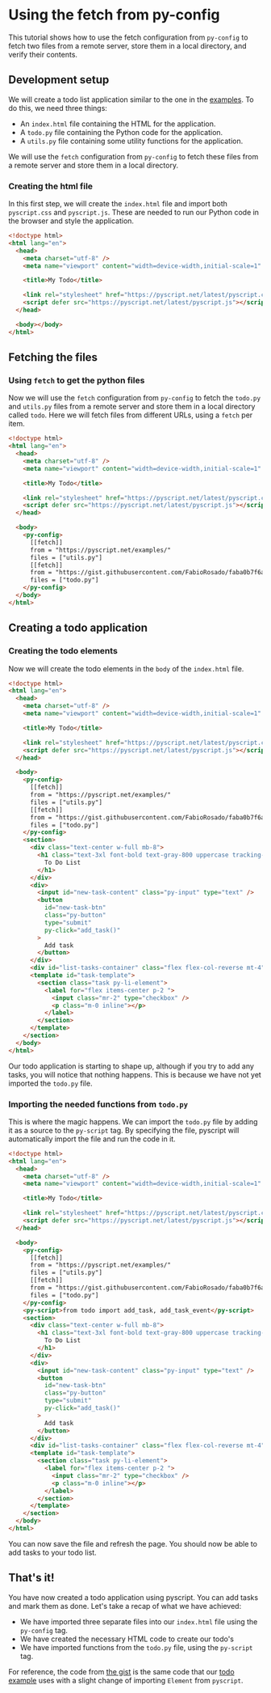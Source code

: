 # Using the fetch from py-config

This tutorial shows how to use the fetch configuration from `py-config` to fetch two files from a remote server, store them in a local directory, and verify their contents.

## Development setup

We will create a todo list application similar to the one in the [examples](https://pyscript.net/examples/todo.html). To do this, we need three things:

- An `index.html` file containing the HTML for the application.
- A `todo.py` file containing the Python code for the application.
- A `utils.py` file containing some utility functions for the application.

We will use the `fetch` configuration from `py-config` to fetch these files from a remote server and store them in a local directory.

### Creating the html file

In this first step, we will create the `index.html` file and import both `pyscript.css` and `pyscript.js`. These are needed to run our Python code in the browser and style the application.

```html
<!doctype html>
<html lang="en">
  <head>
    <meta charset="utf-8" />
    <meta name="viewport" content="width=device-width,initial-scale=1" />

    <title>My Todo</title>

    <link rel="stylesheet" href="https://pyscript.net/latest/pyscript.css" />
    <script defer src="https://pyscript.net/latest/pyscript.js"></script>
  </head>

  <body></body>
</html>
```

## Fetching the files

### Using `fetch` to get the python files

Now we will use the `fetch` configuration from `py-config` to fetch the `todo.py` and `utils.py` files from a remote server and store them in a local directory called `todo`. Here we will fetch files from different URLs, using a `fetch` per item.

```html
<!doctype html>
<html lang="en">
  <head>
    <meta charset="utf-8" />
    <meta name="viewport" content="width=device-width,initial-scale=1" />

    <title>My Todo</title>

    <link rel="stylesheet" href="https://pyscript.net/latest/pyscript.css" />
    <script defer src="https://pyscript.net/latest/pyscript.js"></script>
  </head>

  <body>
    <py-config>
      [[fetch]]
      from = "https://pyscript.net/examples/"
      files = ["utils.py"]
      [[fetch]]
      from = "https://gist.githubusercontent.com/FabioRosado/faba0b7f6ad4438b07c9ac567c73b864/raw/37603b76dc7ef7997bf36781ea0116150f727f44/"
      files = ["todo.py"]
    </py-config>
  </body>
</html>
```

## Creating a todo application

### Creating the todo elements

Now we will create the todo elements in the `body` of the `index.html` file.

```html
<!doctype html>
<html lang="en">
  <head>
    <meta charset="utf-8" />
    <meta name="viewport" content="width=device-width,initial-scale=1" />

    <title>My Todo</title>

    <link rel="stylesheet" href="https://pyscript.net/latest/pyscript.css" />
    <script defer src="https://pyscript.net/latest/pyscript.js"></script>
  </head>

  <body>
    <py-config>
      [[fetch]]
      from = "https://pyscript.net/examples/"
      files = ["utils.py"]
      [[fetch]]
      from = "https://gist.githubusercontent.com/FabioRosado/faba0b7f6ad4438b07c9ac567c73b864/raw/37603b76dc7ef7997bf36781ea0116150f727f44/"
      files = ["todo.py"]
    </py-config>
    <section>
      <div class="text-center w-full mb-8">
        <h1 class="text-3xl font-bold text-gray-800 uppercase tracking-tight">
          To Do List
        </h1>
      </div>
      <div>
        <input id="new-task-content" class="py-input" type="text" />
        <button
          id="new-task-btn"
          class="py-button"
          type="submit"
          py-click="add_task()"
        >
          Add task
        </button>
      </div>
      <div id="list-tasks-container" class="flex flex-col-reverse mt-4"></div>
      <template id="task-template">
        <section class="task py-li-element">
          <label for="flex items-center p-2 ">
            <input class="mr-2" type="checkbox" />
            <p class="m-0 inline"></p>
          </label>
        </section>
      </template>
    </section>
  </body>
</html>
```

Our todo application is starting to shape up, although if you try to add any tasks, you will notice that nothing happens. This is because we have not yet imported the `todo.py` file.

### Importing the needed functions from `todo.py`

This is where the magic happens. We can import the `todo.py` file by adding it as a source to the `py-script` tag. By specifying the file, pyscript will automatically import the file and run the code in it.

```html
<!doctype html>
<html lang="en">
  <head>
    <meta charset="utf-8" />
    <meta name="viewport" content="width=device-width,initial-scale=1" />

    <title>My Todo</title>

    <link rel="stylesheet" href="https://pyscript.net/latest/pyscript.css" />
    <script defer src="https://pyscript.net/latest/pyscript.js"></script>
  </head>

  <body>
    <py-config>
      [[fetch]]
      from = "https://pyscript.net/examples/"
      files = ["utils.py"]
      [[fetch]]
      from = "https://gist.githubusercontent.com/FabioRosado/faba0b7f6ad4438b07c9ac567c73b864/raw/37603b76dc7ef7997bf36781ea0116150f727f44/"
      files = ["todo.py"]
    </py-config>
    <py-script>from todo import add_task, add_task_event</py-script>
    <section>
      <div class="text-center w-full mb-8">
        <h1 class="text-3xl font-bold text-gray-800 uppercase tracking-tight">
          To Do List
        </h1>
      </div>
      <div>
        <input id="new-task-content" class="py-input" type="text" />
        <button
          id="new-task-btn"
          class="py-button"
          type="submit"
          py-click="add_task()"
        >
          Add task
        </button>
      </div>
      <div id="list-tasks-container" class="flex flex-col-reverse mt-4"></div>
      <template id="task-template">
        <section class="task py-li-element">
          <label for="flex items-center p-2 ">
            <input class="mr-2" type="checkbox" />
            <p class="m-0 inline"></p>
          </label>
        </section>
      </template>
    </section>
  </body>
</html>
```

You can now save the file and refresh the page. You should now be able to add tasks to your todo list.

## That's it!

You have now created a todo application using pyscript. You can add tasks and mark them as done. Let's take a recap of what we have achieved:

- We have imported three separate files into our `index.html` file using the `py-config` tag.
- We have created the necessary HTML code to create our todo's
- We have imported functions from the `todo.py` file, using the `py-script` tag.

For reference, the code from [the gist](https://gist.githubusercontent.com/FabioRosado/faba0b7f6ad4438b07c9ac567c73b864/raw/37603b76dc7ef7997bf36781ea0116150f727f44/todo.py) is the same code that our [todo example](https://pyscript.net/examples/todo.html) uses with a slight change of importing `Element` from `pyscript`.
